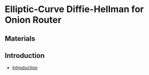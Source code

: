 # Elliptic-Curve Diffie-Hellman for Onion Router

## Materials

## Introduction
-   [Introduction](https://andrea.corbellini.name/2015/05/17/elliptic-curve-cryptography-a-gentle-introduction/)

